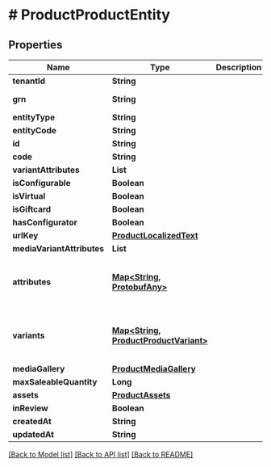 # # ProductProductEntity


## Properties 


Name | Type | Description | Notes
------------ | ------------- | ------------- | -------------
**tenantId**| **String** |   | [optional]
**grn**| **String** |   | [optional] [readonly]
**entityType**| **String** |   | [optional]
**entityCode**| **String** |   | [optional]
**id**| **String** |   | [optional]
**code**| **String** |   | [optional]
**variantAttributes**| **List<String>** |   | [optional]
**isConfigurable**| **Boolean** |   | [optional]
**isVirtual**| **Boolean** |   | [optional]
**isGiftcard**| **Boolean** |   | [optional]
**hasConfigurator**| **Boolean** |   | [optional]
**urlKey**| [**ProductLocalizedText**](ProductLocalizedText.md) |   | [optional]
**mediaVariantAttributes**| **List<String>** |   | [optional]
**attributes**| [**Map<String, ProtobufAny>**](ProtobufAny.md) |   | [optional] [default to new HashMap<>()]
**variants**| [**Map<String, ProductProductVariant>**](ProductProductVariant.md) |   | [optional] [default to new HashMap<>()]
**mediaGallery**| [**ProductMediaGallery**](ProductMediaGallery.md) |   | [optional]
**maxSaleableQuantity**| **Long** |   | [optional]
**assets**| [**ProductAssets**](ProductAssets.md) |   | [optional]
**inReview**| **Boolean** |   | [optional]
**createdAt**| **String** |   | [optional]
**updatedAt**| **String** |   | [optional]


[[Back to Model list]](../../README.md#models) [[Back to API list]](../../README.md#endpoints) [[Back to README]](../../README.md)

